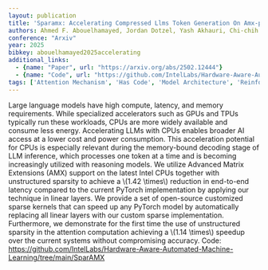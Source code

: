 ```yaml
---
layout: publication
title: 'Sparamx: Accelerating Compressed Llms Token Generation On Amx-powered Cpus'
authors: Ahmed F. Abouelhamayed, Jordan Dotzel, Yash Akhauri, Chi-chih Chang, Sameh Gobriel, J. Pablo Muñoz, Vui Seng Chua, Nilesh Jain, Mohamed S. Abdelfattah
conference: "Arxiv"
year: 2025
bibkey: abouelhamayed2025accelerating
additional_links:
  - {name: "Paper", url: "https://arxiv.org/abs/2502.12444"}
  - {name: "Code", url: "https://github.com/IntelLabs/Hardware-Aware-Automated-Machine-Learning/tree/main/SparAMX"}
tags: ['Attention Mechanism', 'Has Code', 'Model Architecture', 'Reinforcement Learning']
---
```

Large language models have high compute, latency, and memory requirements.
While specialized accelerators such as GPUs and TPUs typically run these
workloads, CPUs are more widely available and consume less energy. Accelerating
LLMs with CPUs enables broader AI access at a lower cost and power consumption.
This acceleration potential for CPUs is especially relevant during the
memory-bound decoding stage of LLM inference, which processes one token at a
time and is becoming increasingly utilized with reasoning models. We utilize
Advanced Matrix Extensions (AMX) support on the latest Intel CPUs together with
unstructured sparsity to achieve a \\(1.42 \times\\) reduction in end-to-end
latency compared to the current PyTorch implementation by applying our
technique in linear layers. We provide a set of open-source customized sparse
kernels that can speed up any PyTorch model by automatically replacing all
linear layers with our custom sparse implementation. Furthermore, we
demonstrate for the first time the use of unstructured sparsity in the
attention computation achieving a \\(1.14 \times\\) speedup over the current
systems without compromising accuracy. Code:
https://github.com/IntelLabs/Hardware-Aware-Automated-Machine-Learning/tree/main/SparAMX
